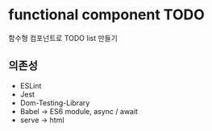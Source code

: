 # functional component TODO
함수형 컴포넌트로 TODO list 만들기

## 의존성
- ESLint
- Jest
- Dom-Testing-Library
- Babel -> ES6 module, async / await
- serve -> html
